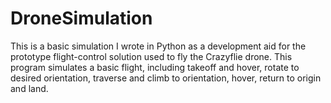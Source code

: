 # DroneSimulation
This is a basic simulation I wrote in Python as a development aid for the prototype flight-control solution used to fly the Crazyflie drone.  This program simulates a basic flight, including takeoff and hover, rotate to desired orientation, traverse and climb to orientation, hover, return to origin and land.
